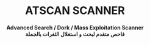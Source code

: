 <html>
<body>
<h1 align="center">ATSCAN SCANNER</h1>
<p align="center"> <b>Advanced Search / Dork / Mass Exploitation Scanner <br>فاحص متقدم لبحث و استغلال الثغرات بالجملة </b></p>

</body>
</html>
